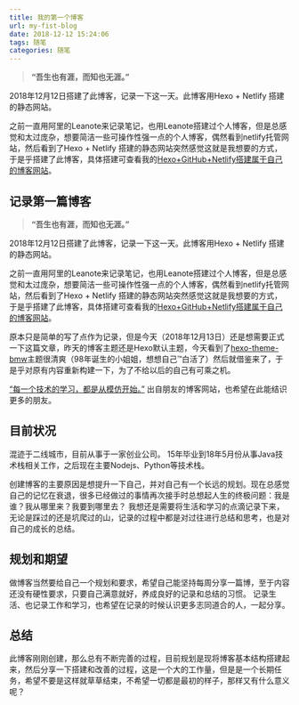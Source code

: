 ```yaml
---
title: 我的第一个博客
url: my-fist-blog
date: 2018-12-12 15:24:06
tags: 随笔
categories: 随笔
---
```


> **“吾生也有涯，而知也无涯。”**

2018年12月12日搭建了此博客，记录一下这一天。此博客用Hexo + Netlify 搭建的静态网站。

之前一直用阿里的Leanote来记录笔记，也用Leanote搭建过个人博客，但是总感觉和太过庞杂，想要简洁一些可操作性强一点的个人博客，偶然看到netlify托管网站，然后看到了Hexo + Netlify 搭建的静态网站突然感觉这就是我想要的方式，于是乎搭建了此博客，具体搭建可查看我的[Hexo+GitHub+Netlify搭建属于自己的博客网站](/20181216/build-own-blog/)。

<!-- more -->
## 记录第一篇博客

> **“吾生也有涯，而知也无涯。”**

2018年12月12日搭建了此博客，记录一下这一天。此博客用Hexo + Netlify 搭建的静态网站。

之前一直用阿里的Leanote来记录笔记，也用Leanote搭建过个人博客，但是总感觉和太过庞杂，想要简洁一些可操作性强一点的个人博客，偶然看到netlify托管网站，然后看到了Hexo + Netlify 搭建的静态网站突然感觉这就是我想要的方式，于是乎搭建了此博客，具体搭建可查看我的[Hexo+GitHub+Netlify搭建属于自己的博客网站](/20181216/build-own-blog/)。

原本只是简单的写了点作为记录，但是今天（2018年12月13日）还是想需要正式一下这篇文章，昨天的博客主题还是Hexo默认主题，今天看到了[hexo-theme-bmw](https://godbmw.com/)主题很清爽（98年诞生的小姐姐，想想自己™白活了）然后就借鉴来了，于是乎对原有内容重新构建一下，为了不给以后的自己有可乘之机。

[“每一个技术的学习，都是从模仿开始。”](https://www.loveinliuy.com/) 出自朋友的博客网站，也希望在此能结识更多的朋友。

## 目前状况

混迹于二线城市，目前从事于一家创业公司。
15年毕业到18年5月份从事Java技术栈相关工作，之后现在主要Nodejs、Python等技术栈。

创建博客的主要原因是想提升一下自己，并对自己有一个长远的规划。现在总感觉自己的记忆在衰退，很多已经做过的事情再次接手时总想起人生的终极问题：我是谁？我从哪里来？我要到哪里去？
我想还是需要将生活和学习的点滴记录下来，无论是踩过的还是坑爬过的山，记录的过程中都是对过往进行总结和思考，也是对自己的成长的总结。

## 规划和期望

做博客当然要给自己一个规划和要求，希望自己能坚持每周分享一篇博，至于内容还没有硬性要求，只要自己满意就好，养成良好的记录和总结的习惯。
记录生活、也记录工作和学习，也希望在记录的时候认识更多志同道合的人，一起分享。

## 总结

此博客刚刚创建，那么总有不断完善的过程，目前规划是现将博客基本结构搭建起来，然后分享一下搭建和改善的过程，这是一个大的工作量，但是是一个长期任务，希望不要是这样就草草结束，不希望一切都是最初的样子，那样又有什么意义呢？

